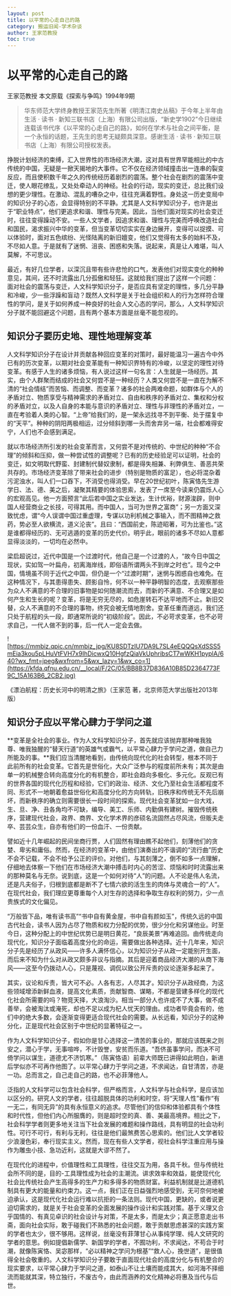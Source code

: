 ```yaml
---
layout: post
title: 以平常的心走自己的路
category: 搬运旧闻-学术杂谈
author: 王家范教授
toc: true
---
```


# **以平常的心走自己的路**

王家范教授 本文原载《探索与争鸣》1994年9期

> 华东师范大学终身教授王家范先生所著《明清江南史丛稿》于今年上半年由生活 · 读书 · 新知三联书店（上海）有限公司出版，“新史学1902”今日继续连载该书代序《以平常的心走自己的路》，如何在学术与社会之间平衡，是一个永恒的话题，王先生的思考无疑颇具深意。感谢生活 · 读书 · 新知三联书店（上海）有限公司授权发表。

挣脱计划经济的束缚，汇入世界性的市场经济大潮，这对具有世界罕能相比的中古传统的中国，无疑是一掀天揭地的大事件。它不仅在经济领域撞击出一连串的裂变反应，而且使积数千年之久的传统经历着剧烈的震荡。整个社会在剧烈的震荡中变迁，使人眼花缭乱，又处处牵动人的神经。社会的行动，现实的变迁，总比我们设想的更少理性。在激动、混乱的嘈杂之中，往往充满着野性。身处这一历史变局中的知识分子的心态，会显得特别的不平静。尤其是人文科学知识分子，也许是出于“职业特点”，他们更追求和谐、理性与完美。因此，当他们面对现实的社会变迁时，往往变得躁动不安。一些人文学者，因追求和谐、理性与完美而呼唤改造社会和国民，渴求振兴中华的变革，但当变革切切实实在身边展开，变得可以捉摸、可以体验时，面对五色缤纷、光怪陆离的新旧嬗变，他们又觉得有太多的始料不及，不尽如人意。于是就有了迷惘、沮丧、困惑和失落。说起来，真是让人难堪，叫人莫解，不可思议。

最近，有好几位学者，以深沉且带有些许悲怆的口气，发表他们对现实变化的种种意见，其间，还不时流露出几分孤傲和轻狂。这就给我们提出了这样一个问题： 面对社会的震荡与变迁，人文科学知识分子，是否应具有坚定的理性，多几分平静和冷峻，少一些浮躁和盲动？既然人文科学是关于社会组织和人的行为怎样符合理性的学问，是关于如何养成一种良好的社会人文心态的学问，那么，人文科学知识分子就不能回避这个问题，且有两个基本方面是丝毫不能忽视的。

## **知识分子要历史地、理性地理解变革**

人文科学知识分子在设计并贡献各种回应变革的对策时，最好能温习一遍古今中外已有的历次变革，以期对社会变革能有一种知识界特有的冷峻，以坚定的理性对待变革。有感于人生的诸多烦恼，有人说过这样一句名言：人生就是一场经历。其实，由个人群聚而结成的社会又何尝不是一种经历？人类又何尝不是一直在为解不清的“社会情结”而苦恼、而调整、而变革？诸多的社会两难命题，如群体与个人的矛盾对立、物质享受与精神需求的矛盾对立、自由和秩序的矛盾对立、集权和分权的矛盾对立，以及人自身的本能与意识的矛盾对立、理性与非理性的矛盾对立，一直在考验着人类的心智。“上帝”给我们的，是一架永远找寻不到平衡、处于摆复中的“天平”。种种的阴阳两极相运，过分倾斜到哪一头而舍弃另一端，社会都难得安宁，人们也不会感到满足。

就以市场经济所引发的社会变革而言，又何尝不是对传统的、中世纪的种种“不合理”的倾斜和压抑，做一种尝试性的调整呢？已有的历史经验足可以证明，社会的变迁，如文明取代野蛮、封建制代替奴隶制，都是得失相兼、利弊俱生、善恶共荣共存的。市场经济变革除了带来社会的进步（特别是物质的富足），也必将混杂着污泥浊水，叫人们一口吞下，不消受也得消受。早在20世纪初叶，陈寅恪先生游学日、法、德、美之后，凝聚其精要的体验思索，发表了一席至今读来仍震烁人心的宏观高见。他一方面预言“此后若中国之实业发达，生计优裕，财源浚辟，则中国人经营商业之长技，可得其用。而中国人，当可为世界之富商”；另一方面又深致忧虑，谓“今人误谓中国过重虚理，专谋以功利机械之事输入，而不图精神之救药，势必至人欲横流，道义沦丧”。且曰：“西国前史，陈迹昭著，可为比鉴也。”这是谁都得经历的、无可逃遁的变革的历史代价。明乎此，眼前的诸多不尽如人意都显得淡淡的，一切均在必然中。

梁启超说过，近代中国是一个过渡时代，他自己是一个过渡的人，“故今日中国之现状，实如驾一叶扁舟，初离海岸线，即俗语所谓两头不到岸之时也”。现今之中国，情境虽不同于近代之中国，但仍是一个“过渡时期”，迷惘与困惑自也难免。在这种情况下，与其患得患失、顾影自怜，何不以一种平静明智的态度，去观察那些为众人不满意的不合理的旧事物是如何随潮流而去，而新的不满意、不合理又是如何产生和生长的呢？变革，将是无穷无尽的，如危崖转石不达平地而不止。新旧交替，众人不满意的不合理的事物，终究会被无情地割舍。变革任重而道远，我们还只处于航程的头一段，即通常所说的“初级阶段”。因此，不必苛求变革，也不必苛求自己，一代人做不到的事，后一代人一定会去做。

![https://mmbiz.qpic.cn/mmbiz_jpg/KU8SDTzIU7DA9L7SL4eEQQQsXdSSS5mEia3kou5pLHuVtFVH7x9IhDicwxQ10HgfzQiaVkUphribsCT7wWKH1pyplA/640?wx_fmt=jpeg&wxfrom=5&wx_lazy=1&wx_co=1](https://kfda.qfnu.edu.cn/__local/F/2C/05/BB8B37D836A10B85D2364773F9C_15A163B6_2CB2.jpg)

《漂泊航程：历史长河中的明清之旅》（王家范 著，北京师范大学出版社2013年版）

## **知识分子应以平常心肆力于学问之道**

**变革是全社会的事业。作为人文科学知识分子，首先就应该抛弃那种唯我独尊、唯我独醒的“替天行道”的英雄气或霸气，以平常心肆力于学问之道，做自己力所能及的事。**我们应当清醒地看到，由传统向现代化的社会转型，根本不同于此前所有的社会变革。它首先是世俗化，大众广泛参与的程度前所未有；其次是由单一的机械整合转向高度分化的有机整合，即社会趋向多极化、多元化。反观已有的世界各国的现代化历程和经验，它们的政治、经济、文化乃至社会生活都程度不同、形式不一地朝着愈益世俗化和高度分化的方向转轨，旧秩序和传统无不先后崩坏，而新秩序的确立则需要很长一段时间的探索。现代社会变革犹如一台大戏，生、旦、净、丑各角均不可缺，编导、美工、乐师、内勤俱有建树。摧毁传统秩序，营建现代社会，政界、商界、文化学术界的彦硕名流固然占尽风流，但贩夫走卒、芸芸众生，自亦有他们的一份血汗、一份贡献。

譬如近十几年崛起的民间坐商行贾，人们固然有理由瞧不起他们，刻薄他们的贪婪、卑劣和庸俗。然而，在经济的变革中，由他们演奏出的不谐调的“流行曲”历史不会不记载，不会不给予公正的评价。对他们，与其刻薄之，倒不如多一点理解，仔细地去体察一下他们在市场经济大潮中搏击时内心的苦涩、烦恼和时时流露出来的那种莫名与无奈。说到底，这是一个如何对待“人”的问题。人不论是伟人名流，还是凡夫俗子，归根到底都是断不了七情六欲的活生生的肉体与灵魂合一的“人”。在现代社会，我们理应更尊重每个人对生存的选择和争取生存权利的努力，少一点贵族式的文化偏见。

“万般皆下品，唯有读书高”“书中自有黄金屋，书中自有颜如玉”，传统久远的中国古代社会，读书人因为占尽了物质和权力分配的优势，很少分化和另谋他业。时至今日，这种分配上的中世纪优势已是明日黄花，“良辰美景”再难追回。由传统走向现代化，知识分子面临着高度分化的命运，需要做出各种选择。近十几年来，知识分子先是经历了从政风——许多人满怀信心，以为知识分子从政一定能别开生面，而后来不知为什么对从政又颇多非议与指摘。其后是迎着商品经济大潮的从商下海风——这至今仍拨动人心，只是蔑视、调侃以致公开斥责的议论逐渐多起来了。

其实，议论和斥责，皆大可不必。人各有志，人尽其才。知识分子从政经商，为这些领域增添新鲜血液，提高文化素质，贡献智商、谋略，不都是营建多样化的现代化社会所需要的吗？物竞天择，大浪淘沙。相当一部分人也许成不了大事，做不成善举，会被淘汰或淹死，却也不足以成为杞人忧天的理由。成功者毕竟会有的，他们中的绝大多数，会逐渐变得更适合现代社会的需要。从长远看，知识分子的这种分化，正是现代社会区别于中世纪的显著特征之一。

作为人文科学知识分子，假如你是甘心选择这一清苦的事业的，那就应该既来之则安之，潜心于学，无事喧哗，不计毁誉，安贫而乐道。“吾侪虽事学问，而决不可倚学问以谋生，道德尤不济饥寒。”（陈寅恪语）前辈大师既已讲得如此明白，新进后学似亦不可再作他图了。以平常心肆力于学问之道，不求闻达，自甘清苦，亦是一功。总而言之，自己走自己的路，也不必菲薄他人。

泛指的人文科学可以包含社会科学，但严格而言，人文科学与社会科学，是应该加以区分的。研究人文的学者，往往超脱具体的功利和时空，将“天理人性”看作“有一无二，有同无异”的具有永恒意义的追求。尽管他们的信仰和体验都具有个体性和时代性，但他们内心所服膺的，则是超时空的真、善、美最高境界。相比之下，社会科学学者则更多地关注当下社会发展的难题和操作路线，具有明显的社会功利性。可行不可行，有利与无利，往往是他们最煞费苦心思索的。他们比人文学者较少浪漫色彩，奉行现实主义。然而，现在有些人文学者，视社会科学注重应用与操作为雕虫小技、急功近利，这就是大谬不然了。

在现代化的进程中，价值理性和工具理性，往往交互为用，各具千秋。但与传统社会所不同的是，目的-工具理性成为社会的主潮流。讲求效率和效益，能使现代化社会比传统社会产生高得多的生产力和多得多的物质财富。利益机制就是比道德机制具有更大的能量和约束力。这一点，我们正在日益强烈地感受到，无可奈何地被迫承认，这是现代化社会运行难以抗拒的一条法则。现代中国，更缺的，或者说更迫切需求的，就是关于社会变革的全面发展的操作设计和实践对策。基于义理又合乎国情的、有真见卓识的社会设计与对策，不是太多，而是太少；真正愿意走出书斋，面向社会实际，敢于碰我们不熟悉的社会问题，敢于贡献思虑甚深的实践方案的学者也太少，很不够用。这样说，丝毫没有菲薄甘心从事纯学理、纯人文研究的学者的意思。例如提倡新儒学、新国学的学者，不囿功利，不求闻达，不苟合于时潮，就像陈寅恪、吴宓那样，“必以精神之学问为根基”“救人心，挽世道”，是很值得全社会敬重的。人文科学知识分子要敢于直面现代社会的高度分化与有机整合的现实要求，以平常心肆力于学问之道，如泰山不让土壤而能成其大，如河海不择细流而能就其深，特立独行，不废古今，由此而涵养的文化精神必将惠及当代与后世。

